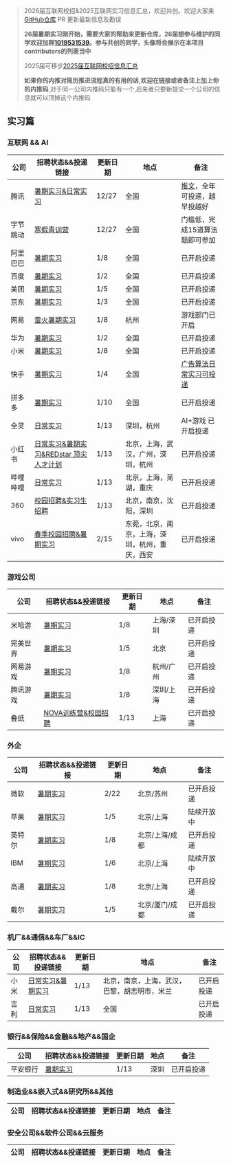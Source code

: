 > 2026届互联网校招&2025互联网实习信息汇总，欢迎共创。欢迎大家来 [GitHub仓库](https://github.com/namewyf/Campus2026) PR 更新最新信息及勘误
>
>**26届暑期实习刚开始，需要大家的帮助来更新仓库，26届想参与维护的同学欢迎加群[1019531539](https://qm.qq.com/q/RlI9zm1Zm0)。参与共创的同学，头像将会展示在本项目contributors的列表当中**
>
>2025届可移步[2025届互联网校招信息汇总](https://campus2025.top/)
>
>**如果你的内推对简历推进流程真的有用的话,欢迎在链接或者备注上加上你的内推码**,对于同一公司内推码只能有一个,后来者只要新提交一个公司的信息就可以顶掉这个内推码

## 实习篇

### 互联网 && AI

| 公司     | 招聘状态&&投递链接                                           | 更新日期 | 地点 | 备注                                                         |
| -------- | ------------------------------------------------------------ | -------- | ---- | ------------------------------------------------------------ |
| 腾讯     | [暑期实习&日常实习](https://join.qq.com/post.html?query=p_2,b_14129) | 12/27    | 全国 | [推文](https://mp.weixin.qq.com/s/2Jt0LNLHUm7d7nQHoS3icg)，全年可投递，越早投越好 |
| 字节跳动 | [寒假青训营](https://juejin.cn/post/7437020309973155849)     | 12/27    | 全国 | 门槛低，完成15道算法题即可参加                               |
| 阿里巴巴 | [暑期实习](https://talent.alibaba.com/campus/position-list?campusType=internship) | 1/8 | 全国 | 已开启投递 |
| 百度 | [暑期实习](https://talent.baidu.com/jobs/list) | 1/2 | 全国 | 已开启投递 |
| 美团 | [暑期实习](https://zhaopin.meituan.com/web/campus) | 1/5 | 全国 | 已开启投递 |
| 京东 | [暑期实习](https://campus.jd.com/#/jobs) | 1/3 | 全国 | 已开启投递 |
| 网易 | [雷火暑期实习](https://leihuo.163.com/campus/#/intern) | 1/8 | 杭州 | 游戏部门已开启 |
| 华为 | [暑期实习](https://career.huawei.com/reccampportal/portal5/campus-recruitment.html) | 1/2 | 全国 | 已开启投递 |
| 小米 | [暑期实习](https://xiaomi.jobs.f.mioffice.cn/internship/) | 1/8 | 全国 | 已开启投递 |
| 快手 | [暑期实习](https://campus.kuaishou.cn/#/campus/index) | 1/4 | 全国 | [广告算法日常实习可投递](https://mp.weixin.qq.com/s/hpDCHRSEdpdhe6jsxrRlDg) |
| 拼多多 |[暑期实习](https://careers.pddglobalhr.net/campus) | 1/10 | 全国 | 已开启投递 | 
| 全灵 |[日常实习](https://www.zhipin.com/gongsi/job/fb232170d51123f71X192N-8FlA~.html?ka=seo_companys_open_joblist) | 1/13 | 深圳，杭州 | AI+游戏 已开启投递 |
| 小红书 | [日常实习&暑期实习&REDstar 顶尖人才计划](https://job.xiaohongshu.com/campus) | 1/13 | 北京，上海，武汉，广州，深圳，杭州 | 已开启投递 |
| 哔哩哔哩 | [日常实习](https://jobs.bilibili.com/campus/positions?type=0) | 1/13 | 北京，上海，芜湖，重庆 | 已开启投递 |
| 360 | [校园招聘&实习生招聘](https://360campus.zhiye.com/jobs) | 1/13 | 北京，南京，沈阳，深圳 | 已开启投递 |
| vivo | [春季校园招聘&暑期实习](https://hr.vivo.com)| 2/15 | 东菀，北京，南京，上海，深圳，杭州，重庆，西安 | 已开启投递 |

### 游戏公司

| 公司 | 招聘状态&&投递链接 | 更新日期 | 地点 | 备注 |
| ---- | ------------------ | -------- | ---- | ---- |
| 米哈游 | [暑期实习](https://jobs.mihoyo.com/#/campus/position) | 1/8 | 上海/深圳 | 已开启投递 |
| 完美世界 | [暑期实习](https://recruit.games.wanmei.com/campus-recruitment/perfect-world/94767/#/) | 1/5 | 北京 | 已开启投递 |
| 网易游戏 | [暑期实习](https://game.campus.163.com/position) | 1/8 | 杭州/广州 | 已开启投递 |
| 腾讯游戏 | [暑期实习](https://join.qq.com/post.html?query=p_2) | 1/8 | 深圳/上海 | 已开启投递 |
| 叠纸 | [NOVA训练营&校园招聘](https://career.papegames.com/campus/position/list?keywords=&category=&location=&project=&type=&job_hot_flag=&current=1&limit=10&functionCategory=&tag=) | 1/13 | 上海 | 已开启投递 |

### 外企

| 公司 | 招聘状态&&投递链接 | 更新日期 | 地点 | 备注 |
| ---- | ------------------ | -------- | ---- | ---- |
| 微软 | [暑期实习](https://jobs.careers.microsoft.com/global/en/search?lc=China&lc=Hong%20Kong%20SAR&lc=Taiwan&exp=Students%20and%20graduates&et=Internship&l=en_us&pg=1&pgSz=20&o=Relevance&flt=true) | 2/22 | 北京/苏州 | 已开启投递 |
| 苹果 | [暑期实习](https://jobs.apple.com/zh-cn/search?location=china-mainland) | 1/5 | 北京/上海 | 陆续开放中 |
| 英特尔 | [暑期实习](https://chinacampus.jobs.intel.cn/) | 1/8 | 北京/上海/成都 | 已开启投递 |
| IBM | [暑期实习](https://careers.ibm.com/job/search) | 1/6 | 北京/上海 | 陆续开放中 |
| 高通 | [暑期实习](https://www.qualcomm.cn/company/careers) | 1/8 | 北京/上海 | 已开启投递 |
| 戴尔 | [暑期实习](https://jobs.dell.com/search-jobs/China) | 1/5 | 北京/厦门/成都 | 已开启投递 |

### 机厂&&通信&&车厂&&IC

| 公司 | 招聘状态&&投递链接 | 更新日期 | 地点 | 备注 |
| ---- | ------------------ | -------- | ---- | ---- |
| 小米 | [日常实习&暑期实习](https://xiaomi.jobs.f.mioffice.cn/internship/?keywords=&category=&location=&project=7194746444959334509&type=&job_hot_flag=&current=1&limit=10&functionCategory=&tag=&spread=6AA3R7B) | 1/13 | 北京，南京，上海，武汉，巴黎，胡志明市，米兰 | 已开启投递 |
| 吉利 | [日常实习](https://campus.geely.com/campus-recruitment/geely/78436/#/jobs?commitment%5B0%5D=%E5%AE%9E%E4%B9%A0&page=1&anchorName=jobsList) | 1/13 | 全国 | 已开启投递 |


### 银行&&保险&&金融&&地产&&国企

| 公司 | 招聘状态&&投递链接 | 更新日期 | 地点 | 备注 |
| ---- | ------------------ | -------- | ---- | ---- |
| 平安银行 | [暑期实习](https://campus.pingan.com/pab) | 1/13     | 深圳 | 已开启投递 |
### 制造业&&嵌入式&&研究所&&其他

| 公司 | 招聘状态&&投递链接 | 更新日期 | 地点 | 备注 |
| ---- | ------------------ | -------- | ---- | ---- |

### 安全公司&&软件公司&&云服务

| 公司 | 招聘状态&&投递链接 | 更新日期 | 地点 | 备注 |
| ---- | ------------------ | -------- | ---- | ---- |
